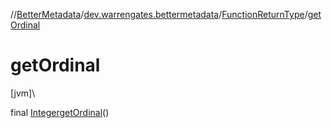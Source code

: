//[BetterMetadata](../../../index.md)/[dev.warrengates.bettermetadata](../index.md)/[FunctionReturnType](index.md)/[getOrdinal](get-ordinal.md)

# getOrdinal

[jvm]\

final [Integer](https://docs.oracle.com/javase/8/docs/api/java/lang/Integer.html)[getOrdinal](get-ordinal.md)()
